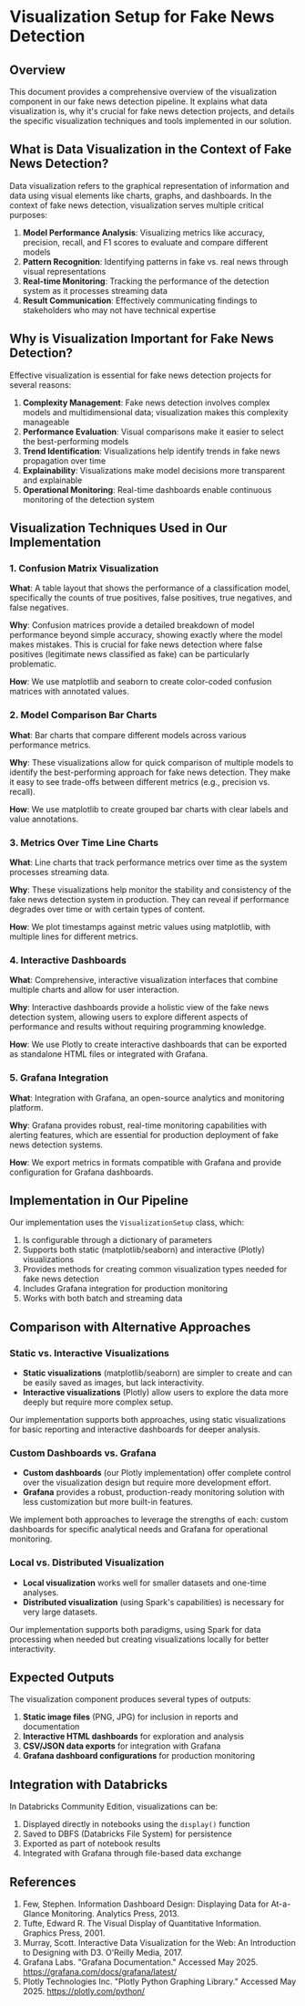 # Visualization Setup for Fake News Detection

## Overview

This document provides a comprehensive overview of the visualization component in our fake news detection pipeline. It explains what data visualization is, why it's crucial for fake news detection projects, and details the specific visualization techniques and tools implemented in our solution.

## What is Data Visualization in the Context of Fake News Detection?

Data visualization refers to the graphical representation of information and data using visual elements like charts, graphs, and dashboards. In the context of fake news detection, visualization serves multiple critical purposes:

1. **Model Performance Analysis**: Visualizing metrics like accuracy, precision, recall, and F1 scores to evaluate and compare different models
2. **Pattern Recognition**: Identifying patterns in fake vs. real news through visual representations
3. **Real-time Monitoring**: Tracking the performance of the detection system as it processes streaming data
4. **Result Communication**: Effectively communicating findings to stakeholders who may not have technical expertise

## Why is Visualization Important for Fake News Detection?

Effective visualization is essential for fake news detection projects for several reasons:

1. **Complexity Management**: Fake news detection involves complex models and multidimensional data; visualization makes this complexity manageable
2. **Performance Evaluation**: Visual comparisons make it easier to select the best-performing models
3. **Trend Identification**: Visualizations help identify trends in fake news propagation over time
4. **Explainability**: Visualizations make model decisions more transparent and explainable
5. **Operational Monitoring**: Real-time dashboards enable continuous monitoring of the detection system

## Visualization Techniques Used in Our Implementation

### 1. Confusion Matrix Visualization

**What**: A table layout that shows the performance of a classification model, specifically the counts of true positives, false positives, true negatives, and false negatives.

**Why**: Confusion matrices provide a detailed breakdown of model performance beyond simple accuracy, showing exactly where the model makes mistakes. This is crucial for fake news detection where false positives (legitimate news classified as fake) can be particularly problematic.

**How**: We use matplotlib and seaborn to create color-coded confusion matrices with annotated values.

### 2. Model Comparison Bar Charts

**What**: Bar charts that compare different models across various performance metrics.

**Why**: These visualizations allow for quick comparison of multiple models to identify the best-performing approach for fake news detection. They make it easy to see trade-offs between different metrics (e.g., precision vs. recall).

**How**: We use matplotlib to create grouped bar charts with clear labels and value annotations.

### 3. Metrics Over Time Line Charts

**What**: Line charts that track performance metrics over time as the system processes streaming data.

**Why**: These visualizations help monitor the stability and consistency of the fake news detection system in production. They can reveal if performance degrades over time or with certain types of content.

**How**: We plot timestamps against metric values using matplotlib, with multiple lines for different metrics.

### 4. Interactive Dashboards

**What**: Comprehensive, interactive visualization interfaces that combine multiple charts and allow for user interaction.

**Why**: Interactive dashboards provide a holistic view of the fake news detection system, allowing users to explore different aspects of performance and results without requiring programming knowledge.

**How**: We use Plotly to create interactive dashboards that can be exported as standalone HTML files or integrated with Grafana.

### 5. Grafana Integration

**What**: Integration with Grafana, an open-source analytics and monitoring platform.

**Why**: Grafana provides robust, real-time monitoring capabilities with alerting features, which are essential for production deployment of fake news detection systems.

**How**: We export metrics in formats compatible with Grafana and provide configuration for Grafana dashboards.

## Implementation in Our Pipeline

Our implementation uses the `VisualizationSetup` class, which:

1. Is configurable through a dictionary of parameters
2. Supports both static (matplotlib/seaborn) and interactive (Plotly) visualizations
3. Provides methods for creating common visualization types needed for fake news detection
4. Includes Grafana integration for production monitoring
5. Works with both batch and streaming data

## Comparison with Alternative Approaches

### Static vs. Interactive Visualizations

- **Static visualizations** (matplotlib/seaborn) are simpler to create and can be easily saved as images, but lack interactivity.
- **Interactive visualizations** (Plotly) allow users to explore the data more deeply but require more complex setup.

Our implementation supports both approaches, using static visualizations for basic reporting and interactive dashboards for deeper analysis.

### Custom Dashboards vs. Grafana

- **Custom dashboards** (our Plotly implementation) offer complete control over the visualization design but require more development effort.
- **Grafana** provides a robust, production-ready monitoring solution with less customization but more built-in features.

We implement both approaches to leverage the strengths of each: custom dashboards for specific analytical needs and Grafana for operational monitoring.

### Local vs. Distributed Visualization

- **Local visualization** works well for smaller datasets and one-time analyses.
- **Distributed visualization** (using Spark's capabilities) is necessary for very large datasets.

Our implementation supports both paradigms, using Spark for data processing when needed but creating visualizations locally for better interactivity.

## Expected Outputs

The visualization component produces several types of outputs:

1. **Static image files** (PNG, JPG) for inclusion in reports and documentation
2. **Interactive HTML dashboards** for exploration and analysis
3. **CSV/JSON data exports** for integration with Grafana
4. **Grafana dashboard configurations** for production monitoring

## Integration with Databricks

In Databricks Community Edition, visualizations can be:

1. Displayed directly in notebooks using the `display()` function
2. Saved to DBFS (Databricks File System) for persistence
3. Exported as part of notebook results
4. Integrated with Grafana through file-based data exchange

## References

1. Few, Stephen. Information Dashboard Design: Displaying Data for At-a-Glance Monitoring. Analytics Press, 2013.
2. Tufte, Edward R. The Visual Display of Quantitative Information. Graphics Press, 2001.
3. Murray, Scott. Interactive Data Visualization for the Web: An Introduction to Designing with D3. O'Reilly Media, 2017.
4. Grafana Labs. "Grafana Documentation." Accessed May 2025. https://grafana.com/docs/grafana/latest/
5. Plotly Technologies Inc. "Plotly Python Graphing Library." Accessed May 2025. https://plotly.com/python/
